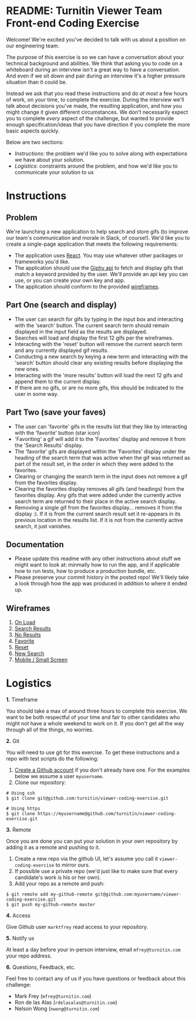 # README: Turnitin Viewer Team Front-end Coding Exercise

Welcome! We're excited you've decided to talk with us about a position on our
engineering team.

The purpose of this exercise is so we can have a conversation about your
technical background and abilities. We think that asking you to code on a
whiteboard during an interview isn't a great way to have a conversation. And
even if we sit down and pair during an interview it's a higher pressure
situation than it could be.

Instead we ask that you read these instructions and do *at most* a few hours of
work, on your time, to complete the exercise. During the interview we'll talk
about decisions you've made, the resulting application, and how you might
change it given different circumstances.  We don't necessarily expect you to complete
_every_ aspect of the challenge, but wanted to provide enough specification/ideas
that you have direction if you complete the more basic aspects quickly.

Below are two sections:

* *Instructions*: the problem we'd like you to solve along with expectations we
  have about your solution.
* *Logistics*: constraints around the problem, and how we'd like you to
  communicate your solution to us

# Instructions

## Problem

We're launching a new application to help search and store gifs (to improve our team's
communication and morale in Slack, of course!).  We'd like you to create a single-page
application that meets the following requirements:

-  The application uses [React](https://reactjs.org/).  You may use whatever other packages or frameworks you'd like.
-  The application should use the [Giphy api](https://developers.giphy.com/docs/api/) to fetch and display gifs that match a keyword provided by the user.
   We'll provide an api key you can use, or you can create your own key and app.
-  The application should conform to the provided [wireframes](#wireframes).

## Part One (search and display)
-  The user can search for gifs by typing in the input box and interacting with the 'search' button.  The current search term should remain displayed in the input field as the results are displayed.
-  Searches will load and display the first 12 gifs per the wireframes.
-  Interacting with the 'reset' button will remove the current search term and any currently displayed gif results.
-  Conducting a new search by keying a new term and interacting with the 'search' button should clear any existing results before displaying the new ones.
-  Interacting with the 'more results' button will load the next 12 gifs and append them to the current display.
-  If there are no gifs, or are no more gifs, this should be indicated to the user in some way.

## Part Two (save your faves)
-  The user can 'favorite' gifs in the results list that they like by interacting with the 'favorite' button (star icon)
-  'Favoriting' a gif will add it to the 'Favorites' display and remove it from the 'Search Results' display.
-  The 'favorite' gifs are displayed within the 'Favorites' display under the heading of the search term that was active when the gif was returned as part of the result set, in the order in which they were added to the favorites.
-  Clearing or changing the search term in the input does not remove a gif from the favorites display.
-  Clearing the favorites display removes all gifs (and headings) from the favorites display.  Any gifs that were added under the currently active search term are returned to their place in the active search display.
-  Removing a single gif from the favorites display... removes it from the display :).  If it is from the current search result set it re-appears in its previous location in the results list.  If it is not from the currently active search, it just vanishes.

## Documentation

-  Please update this readme with any other instructions about stuff we might want to look at: minmally how to run the app, and if applicable how to run tests, how to produce a production bundle, etc.
-  Please preserve your commit history in the posted repo!  We'll likely take a look through how the app was produced in addition to where it ended up.

## Wireframes

1.  [On Load](https://share.balsamiq.com/c/gHrF3b9mvHZ9MWkVLW7v7f.png)
2.  [Search Results](https://share.balsamiq.com/c/iBPsMeGPXbK5uPwbFga2JU.png)
3.  [No Results](https://share.balsamiq.com/c/49gurpZrYakg1a8VUQLG2M.png)
4.  [Favorite](https://share.balsamiq.com/c/dUKnvFYGywEdaUND74DbB5.png)
5.  [Reset](https://share.balsamiq.com/c/2G6SVxMWEJSCvLAWYzBqmz.png)
6.  [New Search](https://share.balsamiq.com/c/xgdBCngD4BK9hAUWkyUqXG.png)
7.  [Mobile / Small Screen](https://share.balsamiq.com/c/vXSi52U269PrJ5VQ45ZNnp.png)

# Logistics

__1.__ Timeframe

You should take a max of around three hours to complete this exercise. We want to be
both respectful of your time and fair to other candidates who might not have
a whole weekend to work on it.  If you don't get all the way through all of
the things, no worries.

__2.__ Git

You will need to use git for this exercise. To get these instructions and a
repo with test scripts do the following:

1. [Create a Github account](https://github.com/join) if you don't already have
   one. For the examples below we assume a user `myusername`.
2. Clone our repository:

```
# Using ssh
$ git clone git@github.com:turnitin/viewer-coding-exercise.git

# Using https
$ git clone https://myusername@github.com/turnitin/viewer-coding-exercise.git
```

__3.__ Remote

Once you are done you can put your solution in your own repository by adding it
as a remote and pushing to it.

1. Create a new repo via the github UI, let's assume you call it
   `viewer-coding-exercise` to mirror ours.
2. If possible use a private repo (we'd just like to make sure that every candidate's work is
   his or her own).
3. Add your repo as a remote and push:

```
$ git remote add my-github-remote git@github.com:myusername/viewer-coding-exercise.git
$ git push my-github-remote master
```

__4.__ Access

Give Github user `marktfrey` read access to your repository.

__5.__ Notify us

At least a day before your in-person interview, email `mfrey@turnitin.com`
your repo address.

__6.__ Questions, Feedback, etc.

Feel free to contact any of us if you have questions or feedback about this challenge:
-  Mark Frey (`mfrey@turnitin.com`)
-  Ron de las Alas (`rdelasalas@turnitin.com`)
-  Nelson Wong (`nwong@turnitin.com`)


